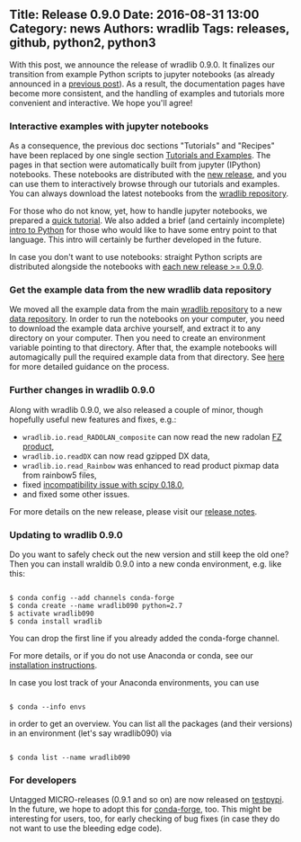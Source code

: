 Title: Release 0.9.0
Date: 2016-08-31 13:00
Category: news
Authors: wradlib
Tags: releases, github, python2, python3
---

With this post, we announce the release of wradlib 0.9.0. It finalizes our transition 
from example Python scripts to jupyter notebooks (as already announced in a 
[previous post](http://wradlib.org/2016/04/introducing-wradlib-jupyter-notebooks/)). As a result, 
the documentation pages have become more consistent, and the handling of examples and tutorials 
more convenient and interactive. We hope you'll agree!

### Interactive examples with jupyter notebooks 

As a consequence, the previous doc sections "Tutorials" and "Recipes" have been replaced by one single 
section [Tutorials and Examples](http://docs.wradlib.org/en/latest/notebooks.html).
The pages in that section were automatically built from jupyter 
(IPython) notebooks. These notebooks are distributed with the [new release](https://pypi.python.org/pypi/wradlib), 
and you can use them to interactively browse through our tutorials and examples. You can always download the latest notebooks 
from the [wradlib repository](https://github.com/wradlib/wradlib/tree/main/notebooks).

For those who do not know, yet, how to handle jupyter notebooks, we prepared a 
[quick tutorial](http://docs.wradlib.org/en/latest/jupyter.html). We also added a
brief (and certainly incomplete) [intro to Python](http://docs.wradlib.org/en/latest/notebooks/learnpython.html)
for those who would like to have some entry point to that language. This intro will certainly be further developed 
in the future.

In case you don't want to use notebooks: straight Python scripts are distributed alongside the notebooks with [each new release >= 0.9.0](https://pypi.python.org/pypi/wradlib).

### Get the example data from the new wradlib data repository 

We moved all the example data from the main
[wradlib repository](https://github.com/wradlib/wradlib/) to a new [data repository](https://github.com/wradlib/wradlib-data).
In order to run the notebooks on your computer, you need to download the example data archive yourself, and extract it to any directory on your computer. Then you need to create an environment variable pointing to that directory. After that, the example notebooks will automagically pull the required example data from that directory. See [here](http://docs.wradlib.org/en/latest/jupyter.html#how-can-i-get-the-example-data) for more detailed guidance on the process.

### Further changes in wradlib 0.9.0 

Along with wradlib 0.9.0, we also released a couple of minor, though hopefully useful new features and fixes, e.g.:

- `wradlib.io.read_RADOLAN_composite` can now read the new radolan [FZ product](https://github.com/wradlib/wradlib/pull/73),
- `wradlib.io.readDX` can now read gzipped DX data,
- `wradlib.io.read_Rainbow` was enhanced to read product pixmap data from rainbow5 files,
- fixed [incompatibility issue with scipy 0.18.0](https://github.com/wradlib/wradlib/issues/86),
- and fixed some other issues.

For more details on the new release, please visit our [release notes](http://wradlib.org/wradlib-docs/0.9.0/).

### Updating to wradlib 0.9.0

Do you want to safely check out the new version and still keep the old one? Then you can install wraldib 0.9.0 into a new conda environment, e.g. like this: 

```shell

$ conda config --add channels conda-forge
$ conda create --name wradlib090 python=2.7
$ activate wradlib090
$ conda install wradlib

```

You can drop the first line if you already added the conda-forge channel.

For more details, or if you do not use Anaconda or conda, see our
[installation instructions](http://docs.wradlib.org/en/latest/gettingstarted.html).

In case you lost track of your Anaconda environments, you can use

```shell

$ conda --info envs

```

in order to get an overview. You can list all the packages (and their versions) in an environment (let's say wradlib090) via

```shell

$ conda list --name wradlib090

```

### For developers

Untagged MICRO-releases (0.9.1 and so on) are now released on [testpypi](https://testpypi.python.org/pypi/wradlib/). In the future, we hope to adopt this for [conda-forge](https://anaconda.org/conda-forge/wradlib), too. This might be interesting for users, too, for early checking of bug fixes (in case they do not want to use the bleeding edge code). 
